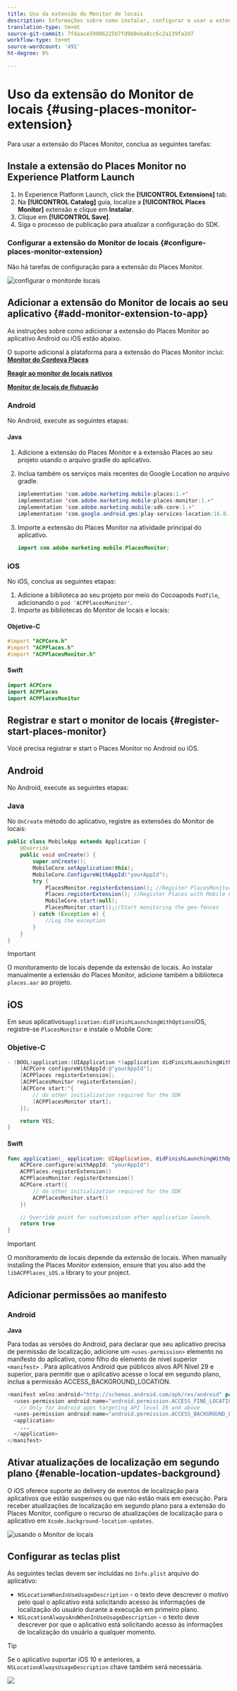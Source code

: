 ```yaml
---
title: Uso da extensão do Monitor de locais
description: Informações sobre como instalar, configurar e usar a extensão do Places Monitor.
translation-type: tm+mt
source-git-commit: 7fdaace59886225b7fd9b0eba8cc6c2a139fa2d7
workflow-type: tm+mt
source-wordcount: '491'
ht-degree: 8%

---
```



# Uso da extensão do Monitor de locais {#using-places-monitor-extension}

Para usar a extensão do Places Monitor, conclua as seguintes tarefas:

## Instale a extensão do Places Monitor no Experience Platform Launch

1. In Experience Platform Launch, click the **[!UICONTROL Extensions]** tab.
1. Na **[!UICONTROL Catalog]** guia, localize a **[!UICONTROL Places Monitor]** extensão e clique em **Instalar**.
1. Clique em **[!UICONTROL Save]**.
1. Siga o processo de publicação para atualizar a configuração do SDK.

### Configurar a extensão do Monitor de locais {#configure-places-monitor-extension}

Não há tarefas de configuração para a extensão do Places Monitor.

![configurar o monitor](/help/assets/configure_places_monitor.png)de locais ‌

## Adicionar a extensão do Monitor de locais ao seu aplicativo {#add-monitor-extension-to-app}

As instruções sobre como adicionar a extensão do Places Monitor ao aplicativo Android ou iOS estão abaixo.

O suporte adicional à plataforma para a extensão do Places Monitor inclui:
**[Monitor do Cordova Places](https://github.com/adobe/cordova-acpplaces-monitor/blob/master/README.md)**

**[Reagir ao monitor de locais nativos](https://github.com/adobe/react-native-acpplaces-monitor/blob/master/README.md)**

**[Monitor de locais de flutuação](https://github.com/adobe/flutter_acpplaces_monitor/blob/master/README.md)**


### Android

No Android, execute as seguintes etapas:

#### Java

1. Adicione a extensão do Places Monitor e a extensão Places ao seu projeto usando o arquivo gradle do aplicativo.

1. Inclua também os serviços mais recentes do Google Location no arquivo gradle.

   ```java
   implementation 'com.adobe.marketing.mobile:places:1.+'
   implementation 'com.adobe.marketing.mobile:places-monitor:1.+'
   implementation 'com.adobe.marketing.mobile:sdk-core:1.+'
   implementation 'com.google.android.gms:play-services-location:16.0.0'
   ```

1. Importe a extensão do Places Monitor na atividade principal do aplicativo.

   ```java
   import com.adobe.marketing.mobile.PlacesMonitor;
   ```

### iOS

No iOS, conclua as seguintes etapas:

1. Adicione a biblioteca ao seu projeto por meio do Cocoapods `Podfile`, adicionando o `pod 'ACPPlacesMonitor'`.
1. Importe as bibliotecas do Monitor de locais e locais:

#### Objetive-C

```objectivec
#import "ACPCore.h"
#import "ACPPlaces.h"
#import "ACPPlacesMonitor.h"
```

#### Swift

```swift
import ACPCore
import ACPPlaces
import ACPPlacesMonitor
```


## Registrar e start o monitor de locais {#register-start-places-monitor}

Você precisa registrar e start o Places Monitor no Android ou iOS.

## Android

No Android, execute as seguintes etapas:

### Java

No `OnCreate` método do aplicativo, registre as extensões do Monitor de locais:

```java
public class MobileApp extends Application {
    @Override
    public void onCreate() {
        super.onCreate();
        MobileCore.setApplication(this);
        MobileCore.ConfigureWithAppId("yourAppId");
        try {
            PlacesMonitor.registerExtension(); //Register PlacesMonitor with Mobile Core
            Places.registerExtension(); //Register Places with Mobile Core
            MobileCore.start(null);
            PlacesMonitor.start();//Start monitoring the geo-fences
        } catch (Exception e) {
            //Log the exception
        }
    }
}
```

>[!IMPORTANT]
>
>O monitoramento de locais depende da extensão de locais. Ao instalar manualmente a extensão do Places Monitor, adicione também a biblioteca `places.aar` ao projeto.

## iOS

Em seus aplicativos`application:didFinishLaunchingWithOptions`iOS, registre-se `PlacesMonitor` e instale o Mobile Core:

### Objetive-C

```objectivec
- (BOOL)application:(UIApplication *)application didFinishLaunchingWithOptions:(NSDictionary*)launchOptions {
    [ACPCore configureWithAppId:@"yourAppId"];
    [ACPPlaces registerExtension];
    [ACPPlacesMonitor registerExtension];
    [ACPCore start:^{            
        // do other initialization required for the SDK
        [ACPPlacesMonitor start];
    }];

    return YES;
}
```

#### Swift

```swift
func application(_ application: UIApplication, didFinishLaunchingWithOptions launchOptions: [UIApplication.LaunchOptionsKey: Any]?) -> Bool {
    ACPCore.configure(withAppId: "yourAppId")
    ACPPlaces.registerExtension()       
    ACPPlacesMonitor.registerExtension()
    ACPCore.start({
        // do other initialization required for the SDK
        ACPPlacesMonitor.start()
    })

    // Override point for customization after application launch.        
    return true
}
```

>[!IMPORTANT]
>
>O monitoramento de locais depende da extensão de locais. When manually installing the Places Monitor extension, ensure that you also add the `libACPPlaces_iOS.a` library to your project.


## Adicionar permissões ao manifesto

### Android

**Java**

Para todas as versões do Android, para declarar que seu aplicativo precisa de permissão de localização, adicione um `<uses-permission>` elemento no manifesto do aplicativo, como filho do elemento de nível superior `<manifest>` . Para aplicativos Android que públicos alvos API Nível 29 e superior, para permitir que o aplicativo acesse o local em segundo plano, inclua a permissão ACCESS_BACKGROUND_LOCATION.

```java
<manifest xmlns:android="http://schemas.android.com/apk/res/android" package="com.adobe.placesapp">
  <uses-permission android:name="android.permission.ACCESS_FINE_LOCATION" />
    // Only for Android apps targeting API level 29 and above
  <uses-permission android:name="android.permission.ACCESS_BACKGROUND_LOCATION" />
  <application>        
    ...    
  </application>
</manifest>
```


## Ativar atualizações de localização em segundo plano  {#enable-location-updates-background}

O iOS oferece suporte ao delivery de eventos de localização para aplicativos que estão suspensos ou que não estão mais em execução. Para receber atualizações de localização em segundo plano para a extensão do Places Monitor, configure o recurso de atualizações de localização para o aplicativo em `Xcode.background-location-updates`.

![usando o Monitor de locais](/help/assets/using-the-places-monitor_1.png)

## Configurar as teclas plist

As seguintes teclas devem ser incluídas no `Info.plist` arquivo do aplicativo:

* `NSLocationWhenInUseUsageDescription` - o texto deve descrever o motivo pelo qual o aplicativo está solicitando acesso às informações de localização do usuário durante a execução em primeiro plano.
* `NSLocationAlwaysAndWhenInUseUsageDescription` - o texto deve descrever por que o aplicativo está solicitando acesso às informações de localização do usuário a qualquer momento.

>[!TIP]
>
>Se o aplicativo suportar iOS 10 e anteriores, a `NSLocationAlwaysUsageDescription` chave também será necessária.

![](/help/assets/using-the-places-monitor_2.png)
